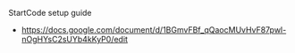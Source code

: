 StartCode setup guide
 - https://docs.google.com/document/d/1BGmvFBf_qQaocMUvHvF87pwl-nOgHYsC2sUYb4kKyP0/edit
